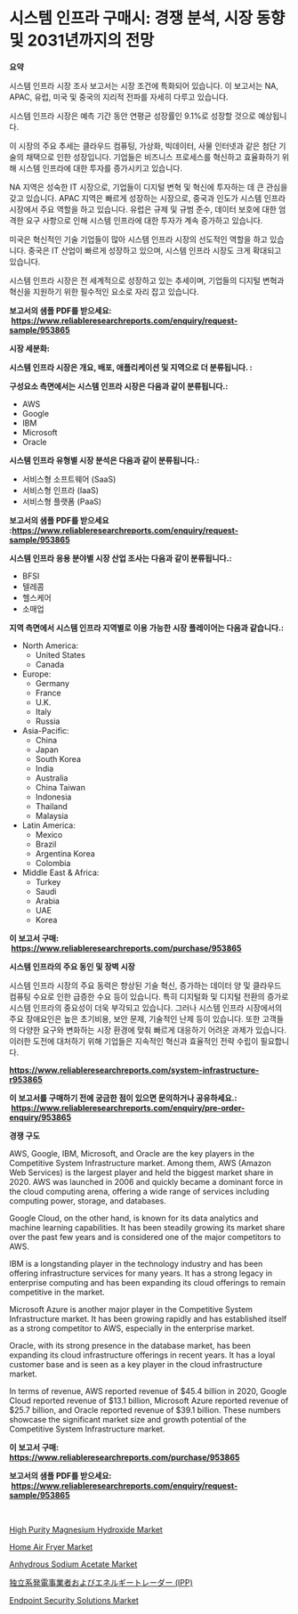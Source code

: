 <p><h1>시스템 인프라 구매시: 경쟁 분석, 시장 동향 및 2031년까지의 전망</h1></p><p><strong>요약</strong></p>
<p><p>시스템 인프라 시장 조사 보고서는 시장 조건에 특화되어 있습니다. 이 보고서는 NA, APAC, 유럽, 미국 및 중국의 지리적 전파를 자세히 다루고 있습니다. </p><p>시스템 인프라 시장은 예측 기간 동안 연평균 성장률인 9.1%로 성장할 것으로 예상됩니다. </p><p>이 시장의 주요 추세는 클라우드 컴퓨팅, 가상화, 빅데이터, 사물 인터넷과 같은 첨단 기술의 채택으로 인한 성장입니다. 기업들은 비즈니스 프로세스를 혁신하고 효율화하기 위해 시스템 인프라에 대한 투자를 증가시키고 있습니다. </p><p>NA 지역은 성숙한 IT 시장으로, 기업들이 디지털 변혁 및 혁신에 투자하는 데 큰 관심을 갖고 있습니다. APAC 지역은 빠르게 성장하는 시장으로, 중국과 인도가 시스템 인프라 시장에서 주요 역할을 하고 있습니다. 유럽은 규제 및 규범 준수, 데이터 보호에 대한 엄격한 요구 사항으로 인해 시스템 인프라에 대한 투자가 계속 증가하고 있습니다.</p><p>미국은 혁신적인 기술 기업들이 많아 시스템 인프라 시장의 선도적인 역할을 하고 있습니다. 중국은 IT 산업이 빠르게 성장하고 있으며, 시스템 인프라 시장도 크게 확대되고 있습니다.</p><p>시스템 인프라 시장은 전 세계적으로 성장하고 있는 추세이며, 기업들의 디지털 변혁과 혁신을 지원하기 위한 필수적인 요소로 자리 잡고 있습니다.</p></p>
<p><strong>보고서의 샘플 PDF를 받으세요: &nbsp;<a href="https://www.reliableresearchreports.com/enquiry/request-sample/953865">https://www.reliableresearchreports.com/enquiry/request-sample/953865</a></strong></p>
<p><strong>시장 세분화:</strong></p>
<p><strong> 시스템 인프라 시장은 개요, 배포, 애플리케이션 및 지역으로 더 분류됩니다. :</strong></p>
<p><strong>구성요소 측면에서는 시스템 인프라 시장은 다음과 같이 분류됩니다.:</strong></p>
<p><ul><li>AWS</li><li>Google</li><li>IBM</li><li>Microsoft</li><li>Oracle</li></ul></p>
<p><strong> 시스템 인프라 유형별 시장 분석은 다음과 같이 분류됩니다.:</strong></p>
<p><ul><li>서비스형 소프트웨어 (SaaS)</li><li>서비스형 인프라 (IaaS)</li><li>서비스형 플랫폼 (PaaS)</li></ul></p>
<p><strong>보고서의 샘플 PDF를 받으세요 :<a href="https://www.reliableresearchreports.com/enquiry/request-sample/953865">https://www.reliableresearchreports.com/enquiry/request-sample/953865</a></strong></p>
<p><strong> 시스템 인프라 응용 분야별 시장 산업 조사는 다음과 같이 분류됩니다.:</strong></p>
<p><ul><li>BFSI</li><li>텔레콤</li><li>헬스케어</li><li>소매업</li></ul></p>
<p><strong>지역 측면에서 시스템 인프라 지역별로 이용 가능한 시장 플레이어는 다음과 같습니다.:</strong></p>
<p><ul>
    <li>
        North America:
        <ul>
            <li>United States</li>
            <li>Canada</li>
        </ul>
    </li>
    <li>
        Europe:
        <ul>
            <li>Germany</li>
            <li>France</li>
            <li>U.K.</li>
            <li>Italy</li>
            <li>Russia</li>
        </ul>
    </li>
    <li>
        Asia-Pacific:
        <ul>
            <li>China</li>
            <li>Japan</li>
            <li>South Korea</li>
            <li>India</li>
            <li>Australia</li>
            <li>China Taiwan</li>
            <li>Indonesia</li>
            <li>Thailand</li>
            <li>Malaysia</li>
        </ul>
    </li>
    <li>
        Latin America:
        <ul>
            <li>Mexico</li>
            <li>Brazil</li>
            <li>Argentina Korea</li>
            <li>Colombia</li>
        </ul>
    </li>
    <li>
        Middle East & Africa:
        <ul>
            <li>Turkey</li>
            <li>Saudi</li>
            <li>Arabia</li>
            <li>UAE</li>
            <li>Korea</li>
        </ul>
    </li>
    </ul></p>
<p><strong>이 보고서 구매: &nbsp;<a href="https://www.reliableresearchreports.com/purchase/953865">https://www.reliableresearchreports.com/purchase/953865</a></strong></p>
<p><strong>시스템 인프라의 주요 동인 및 장벽 시장</strong></p>
<p><p>시스템 인프라 시장의 주요 동력은 향상된 기술 혁신, 증가하는 데이터 양 및 클라우드 컴퓨팅 수요로 인한 급증한 수요 등이 있습니다. 특히 디지털화 및 디지털 전환의 증가로 시스템 인프라의 중요성이 더욱 부각되고 있습니다. 그러나 시스템 인프라 시장에서의 주요 장애요인은 높은 초기비용, 보안 문제, 기술적인 난제 등이 있습니다. 또한 고객들의 다양한 요구와 변화하는 시장 환경에 맞춰 빠르게 대응하기 어려운 과제가 있습니다. 이러한 도전에 대처하기 위해 기업들은 지속적인 혁신과 효율적인 전략 수립이 필요합니다.</p></p>
<p><strong><a href="https://www.reliableresearchreports.com/system-infrastructure-r953865">https://www.reliableresearchreports.com/system-infrastructure-r953865</a></strong></p>
<p><strong>이 보고서를 구매하기 전에 궁금한 점이 있으면 문의하거나 공유하세요.: &nbsp;<a href="https://www.reliableresearchreports.com/enquiry/pre-order-enquiry/953865">https://www.reliableresearchreports.com/enquiry/pre-order-enquiry/953865</a></strong></p>
<p><strong>경쟁 구도</strong></p>
<p><p>AWS, Google, IBM, Microsoft, and Oracle are the key players in the Competitive System Infrastructure market. Among them, AWS (Amazon Web Services) is the largest player and held the biggest market share in 2020. AWS was launched in 2006 and quickly became a dominant force in the cloud computing arena, offering a wide range of services including computing power, storage, and databases.</p><p>Google Cloud, on the other hand, is known for its data analytics and machine learning capabilities. It has been steadily growing its market share over the past few years and is considered one of the major competitors to AWS.</p><p>IBM is a longstanding player in the technology industry and has been offering infrastructure services for many years. It has a strong legacy in enterprise computing and has been expanding its cloud offerings to remain competitive in the market.</p><p>Microsoft Azure is another major player in the Competitive System Infrastructure market. It has been growing rapidly and has established itself as a strong competitor to AWS, especially in the enterprise market.</p><p>Oracle, with its strong presence in the database market, has been expanding its cloud infrastructure offerings in recent years. It has a loyal customer base and is seen as a key player in the cloud infrastructure market.</p><p>In terms of revenue, AWS reported revenue of $45.4 billion in 2020, Google Cloud reported revenue of $13.1 billion, Microsoft Azure reported revenue of $25.7 billion, and Oracle reported revenue of $39.1 billion. These numbers showcase the significant market size and growth potential of the Competitive System Infrastructure market.</p></p>
<p><strong>이 보고서 구매: &nbsp; <a href="https://www.reliableresearchreports.com/purchase/953865">https://www.reliableresearchreports.com/purchase/953865</a></strong></p>
<p><strong>보고서의 샘플 PDF를 받으세요: &nbsp;<a href="https://www.reliableresearchreports.com/enquiry/request-sample/953865">https://www.reliableresearchreports.com/enquiry/request-sample/953865</a></strong><strong></strong></p>
<p>&nbsp;</p>
<p><p><a href="https://www.linkedin.com/pulse/high-purity-magnesium-hydroxide-market-offer-valuable-hp6jc">High Purity Magnesium Hydroxide Market</a></p><p><a href="https://issuu.com/reportprime-2/docs/home-air-fryer-market-size-2030.pptx">Home Air Fryer Market</a></p><p><a href="https://www.linkedin.com/pulse/anhydrous-sodium-acetate-market-furnish-information-size-share-ujbtc">Anhydrous Sodium Acetate Market</a></p><p><a href="https://github.com/Fatimaklein1/Market-Research-Report-List-1/blob/main/985213180294.md">独立系発電事業者およびエネルギートレーダー (IPP)</a></p><p><a href="https://github.com/julyju69/Market-Research-Report-List-3/blob/main/endpoint-security-solutions-market.md">Endpoint Security Solutions Market</a></p></p>